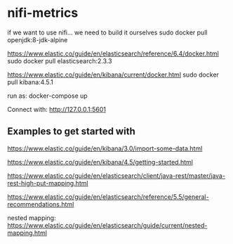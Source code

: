 # nifi-metrics

if we want to use nifi... we need to build it ourselves
sudo docker pull openjdk:8-jdk-alpine

https://www.elastic.co/guide/en/elasticsearch/reference/6.4/docker.html
sudo docker pull elasticsearch:2.3.3

https://www.elastic.co/guide/en/kibana/current/docker.html
sudo docker pull kibana:4.5.1

run as:
docker-compose up

Connect with: http://127.0.0.1:5601

## Examples to get started with 

https://www.elastic.co/guide/en/kibana/3.0/import-some-data.html

https://www.elastic.co/guide/en/kibana/4.5/getting-started.html

https://www.elastic.co/guide/en/elasticsearch/client/java-rest/master/java-rest-high-put-mapping.html

https://www.elastic.co/guide/en/elasticsearch/reference/5.5/general-recommendations.html

nested mapping: https://www.elastic.co/guide/en/elasticsearch/guide/current/nested-mapping.html


